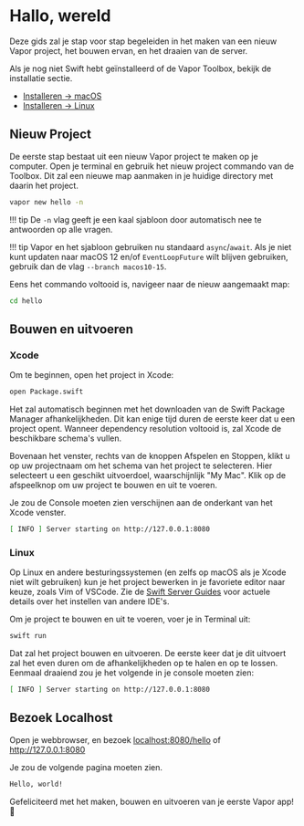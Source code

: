 # Hallo, wereld

Deze gids zal je stap voor stap begeleiden in het maken van een nieuw Vapor project, het bouwen ervan, en het draaien van de server.

Als je nog niet Swift hebt geïnstalleerd of de Vapor Toolbox, bekijk de installatie sectie.

- [Installeren &rarr; macOS](../install/macos.md)
- [Installeren &rarr; Linux](../install/linux.md)

## Nieuw Project

De eerste stap bestaat uit een nieuw Vapor project te maken op je computer. Open je terminal en gebruik het nieuw project commando van de Toolbox. Dit zal een nieuwe map aanmaken in je huidige directory met daarin het project.

```sh
vapor new hello -n
```

!!! tip
	De `-n` vlag geeft je een kaal sjabloon door automatisch nee te antwoorden op alle vragen.

!!! tip
    Vapor en het sjabloon gebruiken nu standaard `async`/`await`. Als je niet kunt updaten naar macOS 12 en/of `EventLoopFuture` wilt blijven gebruiken, gebruik dan de vlag `--branch macos10-15`.

Eens het commando voltooid is, navigeer naar de nieuw aangemaakt map:

```sh
cd hello
``` 

## Bouwen en uitvoeren

### Xcode

Om te beginnen, open het project in Xcode:

```sh
open Package.swift
```

Het zal automatisch beginnen met het downloaden van de Swift Package Manager afhankelijkheden. Dit kan enige tijd duren de eerste keer dat u een project opent. Wanneer dependency resolution voltooid is, zal Xcode de beschikbare schema's vullen.

Bovenaan het venster, rechts van de knoppen Afspelen en Stoppen, klikt u op uw projectnaam om het schema van het project te selecteren. Hier selecteert u een geschikt uitvoerdoel, waarschijnlijk "My Mac". Klik op de afspeelknop om uw project te bouwen en uit te voeren.

Je zou de Console moeten zien verschijnen aan de onderkant van het Xcode venster.

```sh
[ INFO ] Server starting on http://127.0.0.1:8080
```

### Linux

Op Linux en andere besturingssystemen (en zelfs op macOS als je Xcode niet wilt gebruiken) kun je het project bewerken in je favoriete editor naar keuze, zoals Vim of VSCode. Zie de [Swift Server Guides](https://github.com/swift-server/guides/blob/main/docs/setup-and-ide-alternatives.md) voor actuele details over het instellen van andere IDE's.

Om je project te bouwen en uit te voeren, voer je in Terminal uit:

```sh
swift run
```

Dat zal het project bouwen en uitvoeren. De eerste keer dat je dit uitvoert zal het even duren om de afhankelijkheden op te halen en op te lossen. Eenmaal draaiend zou je het volgende in je console moeten zien:

```sh
[ INFO ] Server starting on http://127.0.0.1:8080
```

## Bezoek Localhost

Open je webbrowser, en bezoek <a href="http://localhost:8080/hello" target="_blank">localhost:8080/hello</a> of <a href="http://127.0.0.1:8080" target="_blank">http://127.0.0.1:8080</a>

Je zou de volgende pagina moeten zien.

```html
Hello, world!
```

Gefeliciteerd met het maken, bouwen en uitvoeren van je eerste Vapor app! 🎉